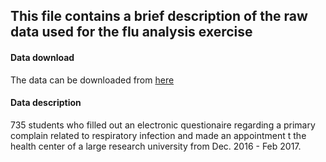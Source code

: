 ## This file contains a brief description of the raw data used for the flu analysis exercise

#### Data download 

The data can be downloaded from [here](https://datadryad.org/stash/dataset/doi:10.5061/dryad.51c59zw4v)

#### Data description

735 students who filled out an electronic questionaire regarding a primary complain related to respiratory infection and made an appointment t the health center of a large research university from Dec. 2016 - Feb 2017.
